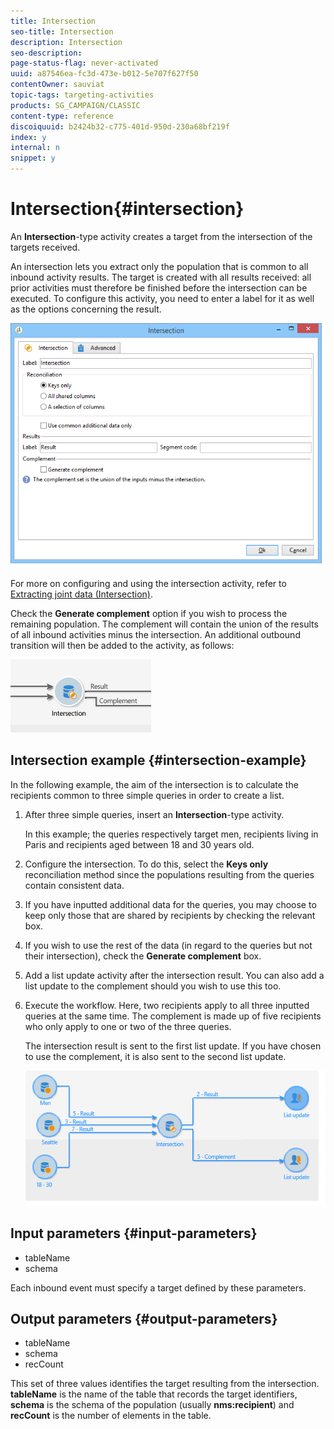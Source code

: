 ```yaml
---
title: Intersection
seo-title: Intersection
description: Intersection
seo-description: 
page-status-flag: never-activated
uuid: a87546ea-fc3d-473e-b012-5e707f627f50
contentOwner: sauviat
topic-tags: targeting-activities
products: SG_CAMPAIGN/CLASSIC
content-type: reference
discoiquuid: b2424b32-c775-401d-950d-230a68bf219f
index: y
internal: n
snippet: y
---
```


# Intersection{#intersection}

An **Intersection**-type activity creates a target from the intersection of the targets received.

An intersection lets you extract only the population that is common to all inbound activity results. The target is created with all results received: all prior activities must therefore be finished before the intersection can be executed. To configure this activity, you need to enter a label for it as well as the options concerning the result.

![](assets/s_user_segmentation_inter.png)

For more on configuring and using the intersection activity, refer to [Extracting joint data (Intersection)](../../workflow/using/intersection.md#extracting-joint-data--intersection-).

Check the **Generate complement** option if you wish to process the remaining population. The complement will contain the union of the results of all inbound activities minus the intersection. An additional outbound transition will then be added to the activity, as follows:

![](assets/s_user_segmentation_inter_compl.png)

## Intersection example {#intersection-example}

In the following example, the aim of the intersection is to calculate the recipients common to three simple queries in order to create a list.

1. After three simple queries, insert an **Intersection**-type activity.

   In this example; the queries respectively target men, recipients living in Paris and recipients aged between 18 and 30 years old.

1. Configure the intersection. To do this, select the **Keys only** reconciliation method since the populations resulting from the queries contain consistent data.
1. If you have inputted additional data for the queries, you may choose to keep only those that are shared by recipients by checking the relevant box.
1. If you wish to use the rest of the data (in regard to the queries but not their intersection), check the **Generate complement** box.
1. Add a list update activity after the intersection result. You can also add a list update to the complement should you wish to use this too.
1. Execute the workflow. Here, two recipients apply to all three inputted queries at the same time. The complement is made up of five recipients who only apply to one or two of the three queries.

   The intersection result is sent to the first list update. If you have chosen to use the complement, it is also sent to the second list update.

   ![](assets/intersection_example.png)

## Input parameters {#input-parameters}

* tableName
* schema

Each inbound event must specify a target defined by these parameters.

## Output parameters {#output-parameters}

* tableName
* schema
* recCount

This set of three values identifies the target resulting from the intersection. **tableName** is the name of the table that records the target identifiers, **schema** is the schema of the population (usually **nms:recipient**) and **recCount** is the number of elements in the table.
